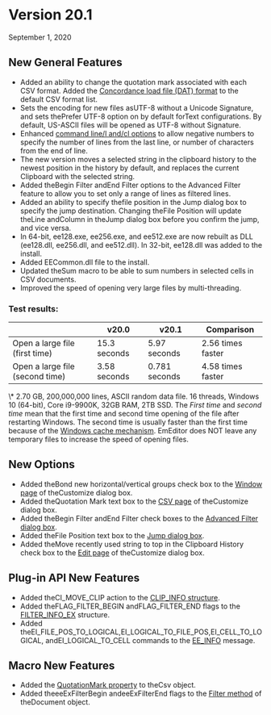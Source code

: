 # Version 20.1

September 1, 2020

## New General Features

- Added an ability to change the quotation mark associated with each CSV format. Added the [Concordance load file (DAT) format](https://help.ediscoveryplatform.com/home/technical-notes-available/tiff-image-dat-load-file) to the default CSV format list.
- Sets the encoding for new files asUTF-8 without a Unicode Signature, and sets thePrefer UTF-8 option on by default forText configurations. By default, US-ASCII files will be opened as UTF-8 without Signature.
- Enhanced [command line/l and/cl options](../howto/file/file_commandline) to allow negative numbers to specify the number of lines from the last line, or number of characters from the end of line.
- The new version moves a selected string in the clipboard history to the newest position in the history by default, and replaces the current Clipboard with the selected string.
- Added theBegin Filter andEnd Filter options to the Advanced Filter feature to allow you to set only a range of lines as filtered lines.
- Added an ability to specify thefile position in the Jump dialog box to specify the jump destination. Changing theFile Position will update theLine andColumn in theJump dialog box before you confirm the jump, and vice versa.
- In 64-bit, ee128.exe, ee256.exe, and ee512.exe are now rebuilt as DLL (ee128.dll, ee256.dll, and ee512.dll). In 32-bit, ee128.dll was added to the install.
- Added EECommon.dll file to the install.
- Updated theSum macro to be able to sum numbers in selected cells in CSV documents.
- Improved the speed of opening very large files by multi-threading.

### Test results:

|  | v20.0 | v20.1 | Comparison |
| --- | --- | --- | --- |
| Open a large file (first time) | 15.3 seconds | 5.97 seconds | 2.56 times faster |
| Open a large file (second time) | 3.58 seconds | 0.781 seconds | 4.58 times faster |

\\* 2.70 GB, 200,000,000 lines, ASCII random data file. 16 threads, Windows 10 (64-bit), Core i9-9900K, 32GB RAM, 2TB SSD. The _First time_ and _second time_ mean that the first time and second time opening of the file after restarting Windows. The second time is usually faster than the first time because of the [Windows cache mechanism](https://docs.microsoft.com/en-us/windows-server/administration/performance-tuning/subsystem/cache-memory-management/). EmEditor does NOT leave any temporary files to increase the speed of opening files.

## New Options

- Added theBond new horizontal/vertical groups check box to the [Window page](../dlg/customize/window/index) of theCustomize dialog box.
- Added theQuotation Mark text box to the [CSV page](../dlg/customize/csv/index) of theCustomize dialog box.
- Added theBegin Filter andEnd Filter check boxes to the [Advanced Filter dialog box](../dlg/advanced_filter/index).
- Added theFile Position text box to the [Jump dialog box](../dlg/jump/index).
- Added theMove recently used string to top in the Clipboard History check box to the [Edit page](../dlg/customize/edit/index) of theCustomize dialog box.

## Plug-in API New Features

- Added theCI\_MOVE\_CLIP action to the [CLIP\_INFO structure](../plugin/structure/clip_info).
- Added theFLAG\_FILTER\_BEGIN andFLAG\_FILTER\_END flags to the [FILTER\_INFO\_EX](../plugin/structure/filter_info_ex) structure.
- Added theEI\_FILE\_POS\_TO\_LOGICAL,EI\_LOGICAL\_TO\_FILE\_POS,EI\_CELL\_TO\_LOGICAL, andEI\_LOGICAL\_TO\_CELL commands to the [EE\_INFO](../plugin/message/ee_info) message.

## Macro New Features

- Added the [QuotationMark property](../macro/csv/quotation_mark) to theCsv object.
- Added theeeExFilterBegin andeeExFilterEnd flags to the [Filter method](../macro/document/filter) of theDocument object.
